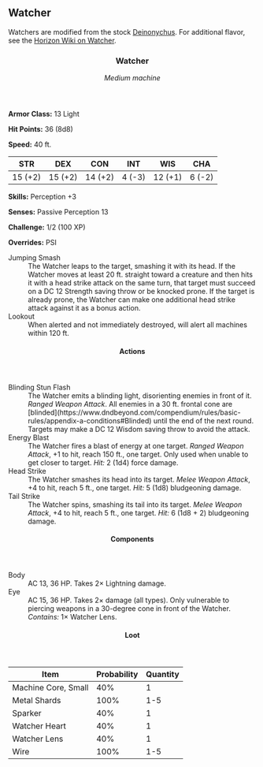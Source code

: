 <!-- +template machine watcher dnd5e-npc-stats -->

<h2>Watcher</h2>
<p>Watchers are modified from the stock <a href="https://www.dndbeyond.com/monsters/deinonychus" rel="external">Deinonychus</a>. For additional flavor, see the <a href="https://horizon.fandom.com/wiki/Watcher" rel="external">Horizon Wiki on Watcher</a>.</p>
<div class="dnd5e-stat-block stat-block">
	<article>
		<header class="name-and-size">
			<h3 class="title"><span class="word" markdown="1">
Watcher
</span></h3>
			<p class="size-and-type"><em>Medium machine</em></p>
		</header>
		<section class="ac-hp-speed">
			<p class="ac"><strong>Armor Class:</strong> 13 Light</p>
			<p class="hp"><strong>Hit Points:</strong> <span class="roll-average">36</span> <span class="roll-dice">(8d8)</span></p>
			<p class="speed"><strong>Speed:</strong> <span class="scalar">40</span> <span class="measure">ft.</span></p>
		</section>
		<table class="stats">
			<thead>
				<tr>
					<th aria-label="Strength">STR</th>
					<th aria-label="Dexterity">DEX</th>
					<th aria-label="Constitution">CON</th>
					<th aria-label="Intelligence">INT</th>
					<th aria-label="Wisdom">WIS</th>
					<th aria-label="Charisma">CHA</th>
				</tr>
			</thead>
			<tbody>
				<tr>
					<td>15 (+2)</td>
					<td>15 (+2)</td>
					<td>14 (+2)</td>
					<td>4 (-3)</td>
					<td>12 (+1)</td>
					<td>6 (-2)</td>
				</tr>
			</tbody>
		</table>
		<section class="additional-stats">
			<p class="skills"><strong>Skills:</strong> Perception +3</p>
			<p class="senses"><strong>Senses:</strong> Passive Perception 13</p>
			<p class="challenge"><strong>Challenge:</strong> 1/2 (100 XP)</p>
			<p class="overrides"><strong>Overrides:</strong> PSI</p>
		</section>
		<section class="non-attacks">
			<dl class="non-attack-list">
				<div class="detailed">
					<dt>Jumping Smash</dt>
					<dd markdown="1">
The Watcher leaps to the target, smashing it with its head. If the Watcher moves at least 20 ft. straight toward a creature and then hits it with a head strike attack on the same turn, that target must succeed on a DC 12 Strength saving throw or be knocked prone. If the target is already prone, the Watcher can make one additional head strike attack against it as a bonus action.
</dd>
				</div>
				<div class="detailed">
					<dt>Lookout</dt>
					<dd>When alerted and not immediately destroyed, will alert all machines within 120 ft.</dd>
				</div>
			</dl>
		</section>
		<section class="actions">
			<header><h4>Actions</h4></header>
			<dl class="action-list">
				<div class="detailed">
					<dt>Blinding Stun Flash</dt>
					<dd markdown="1">
The Watcher emits a blinding light, disorienting enemies in front of it. <em>Ranged Weapon Attack</em>. All enemies in a 30 ft. frontal cone are [blinded](https://www.dndbeyond.com/compendium/rules/basic-rules/appendix-a-conditions#Blinded) until the end of the next round. Targets may make a DC 12 Wisdom saving throw to avoid the attack.
</dd>
				</div>
				<div class="detailed">
					<dt>Energy Blast</dt>
					<dd markdown="1">
The Watcher fires a blast of energy at one target. <em>Ranged Weapon Attack</em>, +1 to hit, reach 150 ft., one target. Only used when unable to get closer to target. <em>Hit:</em> <span class="roll-average">2</span> <span class="roll-dice">(1d4)</span> <span class="damage-type">force</span> damage.
</dd>
				</div>
				<div class="detailed">
					<dt>Head Strike</dt>
					<dd markdown="1">
The Watcher smashes its head into its target. <em>Melee Weapon Attack</em>, +4 to hit, reach 5 ft., one target. <em>Hit:</em> <span class="roll-average">5</span> <span class="roll-dice">(1d8)</span> <span class="damage-type">bludgeoning</span> damage.
</dd>
				</div>
				<div class="detailed">
					<dt>Tail Strike</dt>
					<dd markdown="1">
The Watcher spins, smashing its tail into its target. <em>Melee Weapon Attack</em>, +4 to hit, reach 5 ft., one target. <em>Hit:</em> <span class="roll-average">6</span> <span class="roll-dice">(1d8 + 2)</span> <span class="damage-type">bludgeoning</span> damage.
</dd>
				</div>
			</dl>
		</section>
		<section class="components">
			<header><h4>Components</h4></header>
			<dl class="component-list">
				<div class="detailed">
					<dt>Body</dt>
					<dd>AC 13, 36 HP. Takes 2&times; Lightning damage.</dd>
				</div>
				<div class="detailed">
					<dt>Eye</dt>
					<dd markdown="1">
AC 15, 36 HP. Takes 2&times; damage (all types). Only vulnerable to piercing weapons in a 30-degree cone in front of the Watcher. <em>Contains:</em> 1&times; Watcher Lens.
</dd>
				</div>
			</dl>
		</section>
		<section class="loot-items">
			<header><h4>Loot</h4></header>
			<table class="loot-list">
				<thead>
					<tr>
						<th>Item</th>
						<th class="loot-percent">Probability</th>
						<th class="loot-qty">Quantity</th>
					</tr>
				</thead>
				<tbody>
					<tr>
						<td class="loot-title">Machine Core, Small</td>
						<td class="loot-percent">40%</td>
						<td class="loot-qty">1</td>
					</tr>
					<tr>
						<td class="loot-title">Metal Shards</td>
						<td class="loot-percent">100%</td>
						<td class="loot-qty">1-5</td>
					</tr>
					<tr>
						<td class="loot-title">Sparker</td>
						<td class="loot-percent">40%</td>
						<td class="loot-qty">1</td>
					</tr>
					<tr>
						<td class="loot-title">Watcher Heart</td>
						<td class="loot-percent">40%</td>
						<td class="loot-qty">1</td>
					</tr>
					<tr>
						<td class="loot-title">Watcher Lens</td>
						<td class="loot-percent">40%</td>
						<td class="loot-qty">1</td>
					</tr>
					<tr>
						<td class="loot-title">Wire</td>
						<td class="loot-percent">100%</td>
						<td class="loot-qty">1-5</td>
					</tr>
				</tbody>
			</table>
		</section>
	</article>
</div>

<!-- -template machine watcher dnd5e-npc-stats -->
